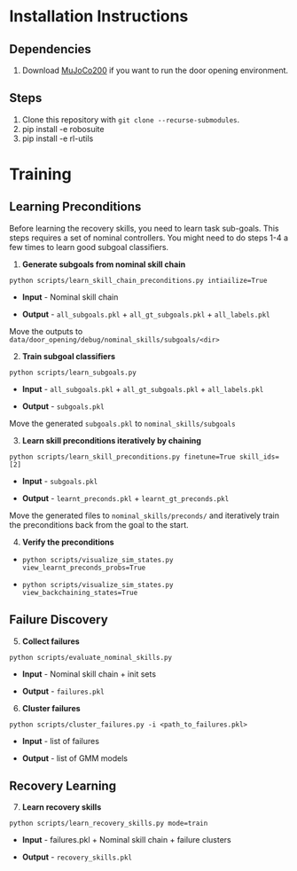 # Installation Instructions

## Dependencies
1. Download [MuJoCo200](https://www.roboti.us/download.html) if you want to run the door opening environment.

## Steps
1. Clone this repository with ``git clone --recurse-submodules``.
2. pip install -e robosuite
3. pip install -e rl-utils

# Training

## Learning Preconditions
Before learning the recovery skills, you need to learn task sub-goals. This
steps requires a set of nominal controllers. You might need to do steps 1-4 a
few times to learn good subgoal classifiers.

1. **Generate subgoals from nominal skill chain**

`python scripts/learn_skill_chain_preconditions.py intiailize=True`

- **Input** - Nominal skill chain

- **Output** - `all_subgoals.pkl` + `all_gt_subgoals.pkl` + `all_labels.pkl`

Move the outputs to `data/door_opening/debug/nominal_skills/subgoals/<dir>`

2. **Train subgoal classifiers**

`python scripts/learn_subgoals.py`

- **Input** - `all_subgoals.pkl` + `all_gt_subgoals.pkl` + `all_labels.pkl`

- **Output** - `subgoals.pkl`

Move the generated `subgoals.pkl` to `nominal_skills/subgoals`

3. **Learn skill preconditions iteratively by chaining**

`python scripts/learn_skill_preconditions.py finetune=True skill_ids=[2]`

- **Input** - `subgoals.pkl`

- **Output** - `learnt_preconds.pkl` + `learnt_gt_preconds.pkl`

Move the generated files to `nominal_skills/preconds/` and iteratively train
the preconditions back from the goal to the start.

4. **Verify the preconditions**

- `python scripts/visualize_sim_states.py view_learnt_preconds_probs=True`

- `python scripts/visualize_sim_states.py view_backchaining_states=True`

## Failure Discovery

5. **Collect failures**

`python scripts/evaluate_nominal_skills.py`

- **Input** - Nominal skill chain + init sets

- **Output** - `failures.pkl`

6. **Cluster failures**

`python scripts/cluster_failures.py -i <path_to_failures.pkl>`

- **Input** - list of failures

- **Output** - list of GMM models

## Recovery Learning

7. **Learn recovery skills**

`python scripts/learn_recovery_skills.py mode=train`

- **Input** - failures.pkl + Nominal skill chain + failure clusters

- **Output** - `recovery_skills.pkl`
